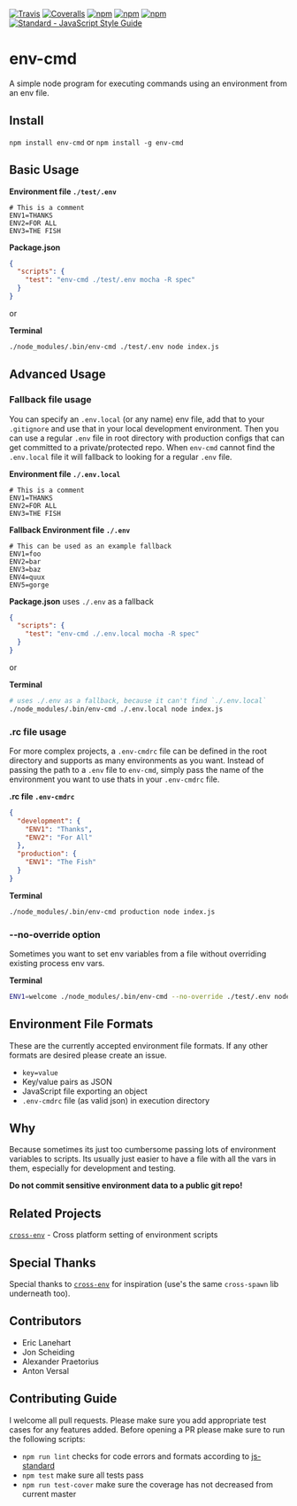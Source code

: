[![Travis](https://img.shields.io/travis/toddbluhm/env-cmd.svg)](https://travis-ci.org/toddbluhm/env-cmd)
[![Coveralls](https://img.shields.io/coveralls/toddbluhm/env-cmd.svg)](https://coveralls.io/github/toddbluhm/env-cmd)
[![npm](https://img.shields.io/npm/v/env-cmd.svg?maxAge=86400)](https://www.npmjs.com/package/env-cmd)
[![npm](https://img.shields.io/npm/dm/env-cmd.svg?maxAge=86400)](https://www.npmjs.com/package/env-cmd)
[![npm](https://img.shields.io/npm/l/env-cmd.svg?maxAge=2592000)](https://www.npmjs.com/package/env-cmd)
[![Standard - JavaScript Style Guide](https://img.shields.io/badge/code%20style-standard-brightgreen.svg)](http://standardjs.com/)

# env-cmd
A simple node program for executing commands using an environment from an env file.

## Install
`npm install env-cmd` or `npm install -g env-cmd`

## Basic Usage

**Environment file `./test/.env`**
```
# This is a comment
ENV1=THANKS
ENV2=FOR ALL
ENV3=THE FISH
```

**Package.json**
```json
{
  "scripts": {
    "test": "env-cmd ./test/.env mocha -R spec"
  }
}
```
or

**Terminal**
```sh
./node_modules/.bin/env-cmd ./test/.env node index.js
```

## Advanced Usage

### Fallback file usage

You can specify an `.env.local` (or any name) env file, add that to your `.gitignore` and use that in your local development environment. Then you can use a regular `.env` file in root directory with production configs that can get committed to a private/protected repo. When `env-cmd` cannot find the `.env.local` file it will fallback to looking for a regular `.env` file.

**Environment file `./.env.local`**
```
# This is a comment
ENV1=THANKS
ENV2=FOR ALL
ENV3=THE FISH
```
**Fallback Environment file `./.env`**
```
# This can be used as an example fallback
ENV1=foo
ENV2=bar
ENV3=baz
ENV4=quux
ENV5=gorge
```

**Package.json**
uses `./.env` as a fallback
```json
{
  "scripts": {
    "test": "env-cmd ./.env.local mocha -R spec"
  }
}
```
or

**Terminal**
```sh
# uses ./.env as a fallback, because it can't find `./.env.local`
./node_modules/.bin/env-cmd ./.env.local node index.js
```

### .rc file usage

For more complex projects, a `.env-cmdrc` file can be defined in the root directory and supports as many environments as you want. Instead of passing the path to a `.env` file to `env-cmd`, simply pass the name of the environment you want to use thats in your `.env-cmdrc` file.

**.rc file `.env-cmdrc`**

```json
{
  "development": {
    "ENV1": "Thanks",
    "ENV2": "For All"
  },
  "production": {
    "ENV1": "The Fish"
  }
}
```

**Terminal**
```sh
./node_modules/.bin/env-cmd production node index.js
```
### --no-override option

Sometimes you want to set env variables from a file without overriding existing process env vars.

**Terminal**
```sh
ENV1=welcome ./node_modules/.bin/env-cmd --no-override ./test/.env node index.js
```
## Environment File Formats

These are the currently accepted environment file formats. If any other formats are desired please create an issue.
- `key=value`
- Key/value pairs as JSON
- JavaScript file exporting an object
- `.env-cmdrc` file (as valid json) in execution directory

## Why

Because sometimes its just too cumbersome passing lots of environment variables to scripts. Its usually just easier to have a file with all the vars in them, especially for development and testing.

**Do not commit sensitive environment data to a public git repo!**

## Related Projects

[`cross-env`](https://github.com/kentcdodds/cross-env) - Cross platform setting of environment scripts

## Special Thanks

Special thanks to [`cross-env`](https://github.com/kentcdodds/cross-env) for inspiration (use's the same `cross-spawn` lib underneath too).

## Contributors

- Eric Lanehart
- Jon Scheiding
- Alexander Praetorius
- Anton Versal

## Contributing Guide
I welcome all pull requests. Please make sure you add appropriate test cases for any features added. Before opening a PR please make sure to run the following scripts:

- `npm run lint` checks for code errors and formats according to [js-standard](https://github.com/feross/standard)
- `npm test` make sure all tests pass
- `npm run test-cover` make sure the coverage has not decreased from current master
